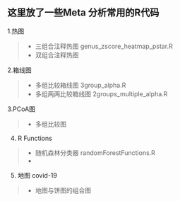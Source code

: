 
这里放了一些Meta 分析常用的R代码
---
 1.热图
> * 三组合注释热图   genus_zscore_heatmap_pstar.R
> * 双组合注释热图

 2.箱线图
> * 多组比较箱线图   3group_alpha.R
> * 多组两两比较箱线图   2groups_multiple_alpha.R

 3.PCoA图
> * 多组比较图

4. R Functions 
> * 随机森林分类器  randomForestFunctions.R
> * 

5. 地图 covid-19
>* 地图与饼图的组合图 

